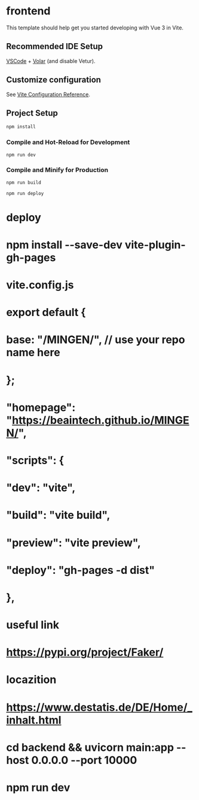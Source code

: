 # frontend

This template should help get you started developing with Vue 3 in Vite.

## Recommended IDE Setup

[VSCode](https://code.visualstudio.com/) + [Volar](https://marketplace.visualstudio.com/items?itemName=Vue.volar) (and disable Vetur).

## Customize configuration

See [Vite Configuration Reference](https://vite.dev/config/).

## Project Setup

```sh
npm install
```

### Compile and Hot-Reload for Development

```sh
npm run dev
```

### Compile and Minify for Production

```sh
npm run build
```

```sh
npm run deploy
```

# deploy
# npm install --save-dev vite-plugin-gh-pages

# vite.config.js
# export default {
#   base: "/MINGEN/", // use your repo name here
# };

# "homepage": "https://beaintech.github.io/MINGEN/",
# "scripts": {
#  "dev": "vite",
#  "build": "vite build",
#  "preview": "vite preview",
#  "deploy": "gh-pages -d dist"
# },

# useful link
# https://pypi.org/project/Faker/
# locazition
# https://www.destatis.de/DE/Home/_inhalt.html

# cd backend && uvicorn main:app --host 0.0.0.0 --port 10000
# npm run dev